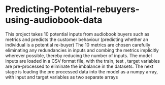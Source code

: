 # Predicting-Potential-rebuyers-using-audiobook-data
This project takes 10 potential inputs from audiobook buyers such as metrics and predicts the customer behaviour (predicting whether an individual is a potential re-buyer)
The 10 metrics are chosen carefully eliminating any redundancies in inputs and combing the metrics implicitly wherever possible, thereby reducing the number of inputs.
The model inputs are loaded in a CSV format file, with the train, test , target variables are pre-processed to eliminate the imbalance in the datasets.
The next stage is loading the pre processed data into the model as a numpy array, with input and target variables as two separate arrays
